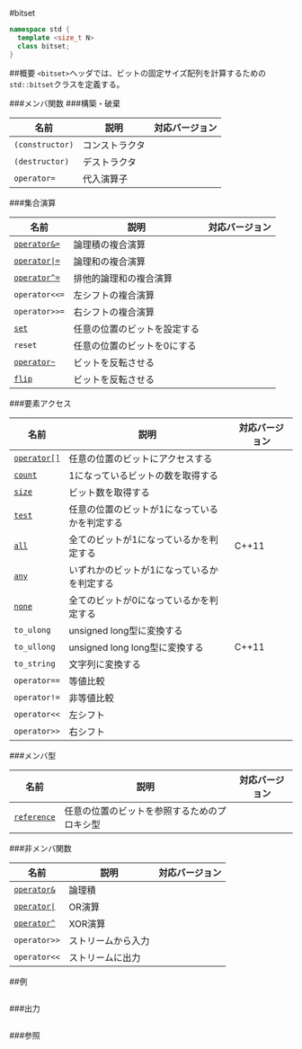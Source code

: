 #bitset
```cpp
namespace std {
  template <size_t N>
  class bitset;
}
```

##概要
`<bitset>`ヘッダでは、ビットの固定サイズ配列を計算するための`std::bitset`クラスを定義する。


###メンバ関数
###構築・破棄

| 名前 | 説明 | 対応バージョン |
|----------------------------|----------------------------------------------------------|-------|
| `(constructor)` | コンストラクタ | |
| `(destructor)` | デストラクタ | |
| `operator=` | 代入演算子 | |


###集合演算

| 名前 | 説明 | 対応バージョン |
|----------------------------|----------------------------------------------------------|-------|
| [`operator&=`](./bitset/op_and_equal.md)                | 論理積の複合演算 | |
| [<code>operator&#x7C;=</code>](./bitset/op_or_equal.md) | 論理和の複合演算 | |
| [`operator^=`](./bitset/op_xor_equal.md)                | 排他的論理和の複合演算 | |
| `operator<<=` | 左シフトの複合演算 | |
| `operator>>=` | 右シフトの複合演算 | |
| [`set`](./bitset/set.md)                                | 任意の位置のビットを設定する | |
| `reset` | 任意の位置のビットを0にする | |
| [`operator~`](./bitset/op_flip.md)                      | ビットを反転させる | |
| [`flip`](./bitset/flip.md)                              | ビットを反転させる | |


###要素アクセス

| 名前 | 説明 | 対応バージョン |
|----------------------------|------------------------------------------------------|-------|
| [`operator[]`](./bitset/op_at.md) | 任意の位置のビットにアクセスする              | |
| [`count`](./bitset/count.md)      | 1になっているビットの数を取得する             | |
| [`size`](./bitset/size.md)        | ビット数を取得する                            | |
| [`test`](./bitset/test.md)        | 任意の位置のビットが1になっているかを判定する | |
| [`all`](./bitset/all.md)          | 全てのビットが1になっているかを判定する       | C++11 |
| [`any`](./bitset/any.md)          | いずれかのビットが1になっているかを判定する   | |
| [`none`](./bitset/none.md)        | 全てのビットが0になっているかを判定する       | |
| `to_ulong` | unsigned long型に変換する | |
| `to_ullong` | unsigned long long型に変換する | C++11 |
| `to_string` | 文字列に変換する | |
| `operator==` | 等値比較 | |
| `operator!=` | 非等値比較 | |
| `operator<<` | 左シフト | |
| `operator>>` | 右シフト | |


###メンバ型

| 名前 | 説明 | 対応バージョン |
|-------------|----------------------------------------------|-------|
| [`reference`](./bitset/reference.md) | 任意の位置のビットを参照するためのプロキシ型 | |


###非メンバ関数

| 名前 | 説明 | 対応バージョン |
|-------------------------|-------------|-------|
| [`operator&`](./bitset/op_and.md)                | 論理積 | |
| [<code>operator&#x7C;</code>](./bitset/op_or.md) | OR演算 | |
| [`operator^`](./bitset/op_xor.md)                | XOR演算 | |
| `operator>>` | ストリームから入力 | |
| `operator<<` | ストリームに出力 | |


##例
```cpp
```

###出力
```
```

###参照

